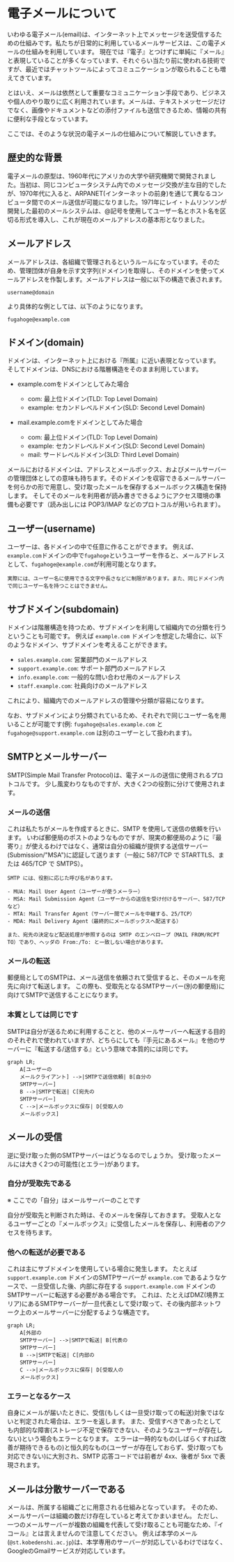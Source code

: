 # 電子メールについて

いわゆる電子メール(email)は、インターネット上でメッセージを送受信するための仕組みです。私たちが日常的に利用しているメールサービスは、この電子メールの仕組みを利用しています。
現在では『電子』とつけずに単純に『メール』と表現していることが多くなっています、それぐらい当たり前に使われる技術ですが、最近ではチャットツールによってコミュニケーションが取られることも増えてきています。

とはいえ、メールは依然として重要なコミュニケーション手段であり、ビジネスや個人のやり取りに広く利用されています。メールは、テキストメッセージだけでなく、画像やドキュメントなどの添付ファイルも送信できるため、情報の共有に便利な手段となっています。

ここでは、そのような状況の電子メールの仕組みについて解説していきます。

## 歴史的な背景

電子メールの原型は、1960年代にアメリカの大学や研究機関で開発されました。当初は、同じコンピュータシステム内でのメッセージ交換が主な目的でしたが、1970年代に入ると、ARPANET(インターネットの前身)を通じて異なるコンピュータ間でのメール送信が可能になりました。1971年にレイ・トムリンソンが開発した最初のメールシステムは、@記号を使用してユーザー名とホスト名を区切る形式を導入し、これが現在のメールアドレスの基本形となりました。

## メールアドレス

メールアドレスは、各組織で管理されるというルールになっています。そのため、管理団体が自身を示す文字列(ドメイン)を取得し、そのドメインを使ってメールアドレスを作製します。メールアドレスは一般に以下の構造で表されます。

```text
username@domain
```
より具体的な例としては、以下のようになります。

```text
fugahoge@example.com
```

## ドメイン(domain)

ドメインは、インターネット上における『所属』に近い表現となっています。
そしてドメインは、DNSにおける階層構造をそのまま利用しています。

- example.comをドメインとしてみた場合
  - com: 最上位ドメイン(TLD: Top Level Domain)
  - example: セカンドレベルドメイン(SLD: Second Level Domain)

- mail.example.comをドメインとしてみた場合
  - com: 最上位ドメイン(TLD: Top Level Domain)
  - example: セカンドレベルドメイン(SLD: Second Level Domain)
  - mail: サードレベルドメイン(3LD: Third Level Domain)

メールにおけるドメインは、アドレスとメールボックス、およびメールサーバーの管理団体としての意味も持ちます。そのドメインを収容できるメールサーバーを何らかの形で用意し、受け取ったメールを保存するメールボックス構造を保持します。
そしてそのメールを利用者が読み書きできるようにアクセス環境の準備も必要です（読み出しには POP3/IMAP などのプロトコルが用いられます）。

## ユーザー(username)

ユーザーは、各ドメインの中で任意に作ることができます。
例えば、`example.com`ドメインの中で`fugahoge`というユーザーを作ると、メールアドレスとして、`fugahoge@example.com`が利用可能となります。

```{note}
実際には、ユーザー名に使用できる文字や長さなどに制限があります。また、同じドメイン内で同じユーザー名を持つことはできません。
```

## サブドメイン(subdomain)

ドメインは階層構造を持つため、サブドメインを利用して組織内での分類を行うということも可能です。
例えば `example.com` ドメインを想定した場合に、以下のようなドメイン、サブドメインを考えることができます。

- `sales.example.com`: 営業部門のメールアドレス
- `support.example.com`: サポート部門のメールアドレス
- `info.example.com`: 一般的な問い合わせ用のメールアドレス
- `staff.example.com`: 社員向けのメールアドレス

これにより、組織内でのメールアドレスの管理や分類が容易になります。

なお、サブドメインにより分類されているため、それぞれで同じユーザー名を用いることが可能です(例: `fugahoge@sales.example.com` と `fugahoge@support.example.com` は別のユーザーとして扱われます)。

## SMTPとメールサーバー

SMTP(Simple Mail Transfer Protocol)は、電子メールの送信に使用されるプロトコルです。
少し風変わりなものですが、大きく2つの役割に分けて使用されます。

### メールの送信

これは私たちがメールを作成するときに、SMTP を使用して送信の依頼を行います。
いわば郵便局のポストのようなものですが、現実の郵便局のように『最寄り』が使えるわけではなく、通常は自分の組織が提供する送信サーバー(Submission/"MSA")に認証して送ります（一般に 587/TCP で STARTTLS、または 465/TCP で SMTPS）。

```{note}
SMTP には、役割に応じた呼び名があります。

- MUA: Mail User Agent（ユーザーが使うメーラー）
- MSA: Mail Submission Agent（ユーザーからの送信を受け付けるサーバー、587/TCP など）
- MTA: Mail Transfer Agent（サーバー間でメールを中継する、25/TCP）
- MDA: Mail Delivery Agent（最終的にメールボックスへ配送する）

また、宛先の決定など配送処理が参照するのは SMTP のエンベロープ（MAIL FROM/RCPT TO）であり、ヘッダの From:/To: と一致しない場合があります。
```

### メールの転送

郵便局としてのSMTPは、メール送信を依頼されて受信すると、そのメールを宛先に向けて転送します。
この際も、受取先となるSMTPサーバー(別の郵便局)に向けてSMTPで送信することになります。

### 本質としては同じです

SMTPは自分が送るために利用することと、他のメールサーバーへ転送する目的のそれぞれで使われていますが、どちらにしても『手元にあるメール』を他のサーバーに『転送する/送信する』という意味で本質的には同じです。

```{mermaid}
graph LR;
    A[ユーザーの
    メールクライアント] -->|SMTPで送信依頼| B[自分の
    SMTPサーバー]
    B -->|SMTPで転送| C[宛先の
    SMTPサーバー]
    C -->|メールボックスに保存| D[受取人の
    メールボックス]
```

## メールの受信

逆に受け取った側のSMTPサーバーはどうなるのでしょうか。
受け取ったメールには大きく2つの可能性(とエラー)があります。

### 自分が受取先である

※ ここでの「自分」はメールサーバーのことです

自分が受取先と判断された時は、そのメールを保存しておきます。
受取人となるユーザーごとの『メールボックス』に受信したメールを保存し、利用者のアクセスを待ちます。

### 他への転送が必要である

これは主にサブドメインを使用している場合に発生します。
たとえば `support.example.com` ドメインのSMTPサーバーが `example.com` であるようなケースで、一旦受信した後、内部に存在する `support.example.com` ドメインのSMTPサーバーに転送する必要がある場合です。
これは、たとえばDMZ(境界エリア)にあるSMTPサーバーが一旦代表として受け取って、その後内部ネットワーク上のメールサーバーに分配するような構造です。

```{mermaid}
graph LR;
    A[外部の
    SMTPサーバー] -->|SMTPで転送| B[代表の
    SMTPサーバー]
    B -->|SMTPで転送| C[内部の
    SMTPサーバー]
    C -->|メールボックスに保存| D[受取人の
    メールボックス]
```

### エラーとなるケース

自身にメールが届いたときに、受信(もしくは一旦受け取っての転送)対象ではないと判定された場合は、エラーを返します。
また、受信すべきであったとしても内部的な障害(ストレージ不足で保存できない、そのようなユーザーが存在しない)という場合もエラーとなります。
エラーは一時的なもの(しばらくすれば改善が期待できるもの)と恒久的なもの(ユーザーが存在しておらず、受け取っても対応できない)に大別され、SMTP 応答コードでは前者が 4xx、後者が 5xx で表現されます。

## メールは分散サーバーである

メールは、所属する組織ごとに用意される仕組みとなっています。
そのため、メールサーバーは組織の数だけ存在していると考えてかまいません。
ただし、一つのメールサーバーが複数の組織を代表して受け取ることも可能なため、『イコール』とは言えませんので注意してください。
例えば本学のメール(`@st.kobedenshi.ac.jp`)は、本学専用のサーバーが対応しているわけではなく、GoogleのGmailサービスが対応しています。
